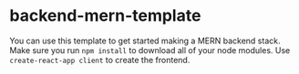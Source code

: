 # backend-mern-template

You can use this template to get started making a MERN backend stack. Make sure you run ```npm install``` to download all of your node modules. Use ```create-react-app client``` to create the frontend.

